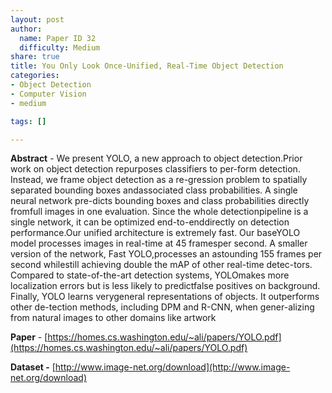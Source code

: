 ```yaml
---
layout: post
author:
  name: Paper ID 32
  difficulty: Medium
share: true
title: You Only Look Once-Unified, Real-Time Object Detection
categories:
- Object Detection
- Computer Vision
- medium

tags: []

---
```

**Abstract** - We present YOLO, a new approach to object detection.Prior work on object detection repurposes classifiers to per-form detection. Instead, we frame object detection as a re-gression problem to spatially separated bounding boxes andassociated class probabilities. A single neural network pre-dicts bounding boxes and class probabilities directly fromfull images in one evaluation. Since the whole detectionpipeline is a single network, it can be optimized end-to-enddirectly on detection performance.Our unified architecture is extremely fast. Our baseYOLO model processes images in real-time at 45 framesper second. A smaller version of the network, Fast YOLO,processes an astounding 155 frames per second whilestill achieving double the mAP of other real-time detec-tors. Compared to state-of-the-art detection systems, YOLOmakes more localization errors but is less likely to predictfalse positives on background. Finally, YOLO learns verygeneral representations of objects. It outperforms other de-tection methods, including DPM and R-CNN, when gener-alizing from natural images to other domains like artwork

**Paper** - [https://homes.cs.washington.edu/~ali/papers/YOLO.pdf](https://homes.cs.washington.edu/~ali/papers/YOLO.pdf)

**Dataset -** [http://www.image-net.org/download](http://www.image-net.org/download)
    